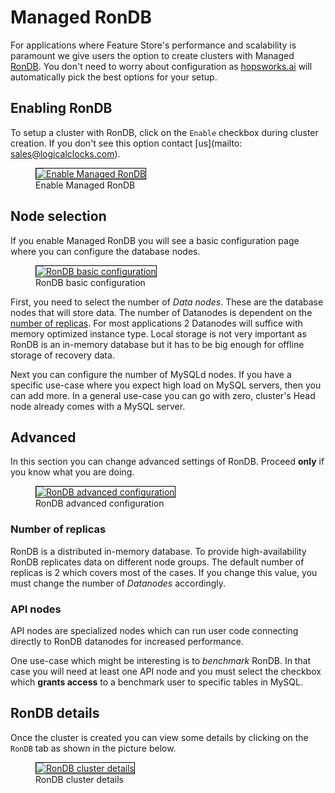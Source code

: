 # Managed RonDB
For applications where Feature Store's performance and scalability is paramount we give users the option to create clusters with
Managed [RonDB](https://www.rondb.com/). You don't need to worry about configuration as [hopsworks.ai](https://managed.hopsworks.ai/) will
automatically pick the best options for your setup.

## Enabling RonDB
To setup a cluster with RonDB, click on the `Enable` checkbox during cluster creation. If you don't see this option contact [us](mailto: sales@logicalclocks.com).

<p align="center">
  <figure>
    <a  href="../../../assets/images/hopsworksai/rondb/rondb_enable.png">
      <img style="border: 1px solid #000" src="../../../assets/images/hopsworksai/rondb/rondb_enable.png" alt="Enable Managed RonDB">
    </a>
    <figcaption>Enable Managed RonDB</figcaption>
  </figure>
</p>

## Node selection
If you enable Managed RonDB you will see a basic configuration page where you can configure the database nodes.

<p align="center">
  <figure>
    <a  href="../../../assets/images/hopsworksai/rondb/rondb_basic.png">
      <img style="border: 1px solid #000" src="../../../assets/images/hopsworksai/rondb/rondb_basic.png" alt="RonDB basic configuration">
    </a>
    <figcaption>RonDB basic configuration</figcaption>
  </figure>
</p>

First, you need to select the number of *Data nodes*. These are the database nodes that will store data. The number
of Datanodes is dependent on the [number of replicas](#number-of-replicas). For most applications 2 Datanodes will suffice with
memory optimized instance type. Local storage is not very important as RonDB is an in-memory database but it has to be
big enough for offline storage of recovery data.

Next you can configure the number of MySQLd nodes. If you have a specific use-case where you expect high load on MySQL servers,
then you can add more. In a general use-case you can go with zero, cluster's Head node already comes with a MySQL server.

## Advanced
In this section you can change advanced settings of RonDB. Proceed **only** if you know what you are doing.

<p align="center">
  <figure>
    <a  href="../../../assets/images/hopsworksai/rondb/rondb_advanced.png">
      <img style="border: 1px solid #000" src="../../../assets/images/hopsworksai/rondb/rondb_advanced.png" alt="RonDB advanced configuration">
    </a>
    <figcaption>RonDB advanced configuration</figcaption>
  </figure>
</p>

### Number of replicas
RonDB is a distributed in-memory database. To provide high-availability RonDB replicates data on different node groups. The
default number of replicas is 2 which covers most of the cases. If you change this value, you must change the number of
*Datanodes* accordingly.

### API nodes
API nodes are specialized nodes which can run user code connecting directly to RonDB datanodes for increased performance.

One use-case which might be interesting is to *benchmark* RonDB. In that case you will need at least one API node and you must
select the checkbox which **grants access** to a benchmark user to specific tables in MySQL.

## RonDB details
Once the cluster is created you can view some details by clicking on the `RonDB` tab as shown in the picture below.

<p align="center">
  <figure>
    <a href="../../../assets/images/hopsworksai/rondb/rondb_details.png">
      <img style="border: 1px solid #000" src="../../../assets/images/hopsworksai/rondb/rondb_details.png" alt="RonDB cluster details">
    </a>
    <figcaption>RonDB cluster details</figcaption>
  </figure>
</p>
